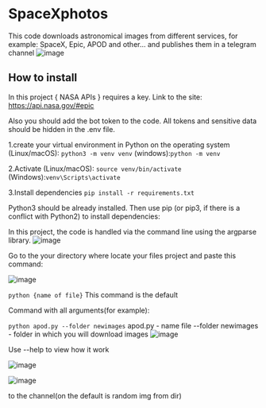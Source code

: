 # SpaceXphotos

This code downloads astronomical images from different services, for example: SpaceX, Epic, APOD and other... and publishes them in a telegram channel
![image](https://github.com/user-attachments/assets/b1121438-80e5-4723-abe5-225f174464de)



## How to install

In this project { NASA APIs } requires a key.
Link to the site: https://api.nasa.gov/#epic

Also you should add the bot token to the code.
All tokens and sensitive data should be hidden in the .env file.

1.create your virtual environment in Python on the operating system (Linux/macOS):
```python3 -m venv venv```
(windows):`python -m venv`

2.Activate (Linux/macOS): `source venv/bin/activate`
(Windows):`venv\Scripts\activate`

3.Install dependencies
`pip install -r requirements.txt`

Python3 should be already installed. Then use pip (or pip3, if there is a conflict with Python2) to install dependencies:


In this project, the code is handled via the command line using the argparse library.
![image](https://github.com/user-attachments/assets/307ea0cb-351d-4be2-b92f-a8b10277d8cc)


Go to the your directory where locate your files project
and paste this command:

![image](https://github.com/user-attachments/assets/4b5f6fc1-286c-4760-add5-5710643ffdd7)


`python {name of file}`
This command is the default

Command with all arguments(for example):

`python apod.py --folder newimages`
apod.py - name file
--folder newimages - folder in which you will download images
![image](https://github.com/user-attachments/assets/996b191b-b692-4406-9475-ef52ae785b6f)


Use --help to view how it work



![image](https://github.com/user-attachments/assets/8d8577fa-fc1a-457f-907a-f4e1e657a3bd)



![image](https://github.com/user-attachments/assets/d3cc2f53-c80c-47fb-b2f2-7ab026766def)


to the channel(on the default is random img from dir)
